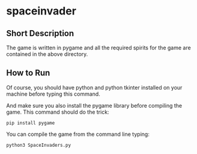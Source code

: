 # spaceinvader

## Short Description
The game is written in pygame and all the required spirits for the game are contained in the above directory.

## How to Run

Of course, you should have python and python tkinter installed on your machine before typing this command.


And make sure you also install the pygame library before compiling the game.
This command should do the trick: 
```
pip install pygame
```

You can compile the game from the command line typing:
```
python3 SpaceInvaders.py
```
